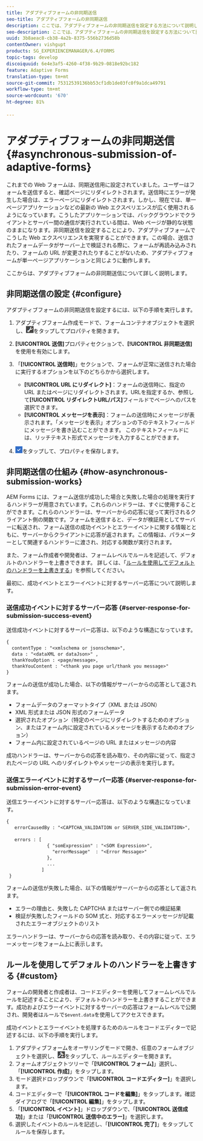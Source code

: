 ```yaml
---
title: アダプティブフォームの非同期送信
seo-title: アダプティブフォームの非同期送信
description: ここでは、アダプティブフォームの非同期送信を設定する方法について説明します。
seo-description: ここでは、アダプティブフォームの非同期送信を設定する方法について説明します。
uuid: 3b8aeac8-cb38-4a2b-8375-556b2736d58b
contentOwner: vishgupt
products: SG_EXPERIENCEMANAGER/6.4/FORMS
topic-tags: develop
discoiquuid: 6e4e3af5-4260-4f38-9b29-0818e92bc182
feature: Adaptive Forms
translation-type: tm+mt
source-git-commit: 75312539136bb53cf1db1de03fc0f9a1dca49791
workflow-type: tm+mt
source-wordcount: '670'
ht-degree: 81%

---
```



# アダプティブフォームの非同期送信 {#asynchronous-submission-of-adaptive-forms}

これまでの Web フォームは、同期送信用に設定されていました。ユーザーはフォームを送信すると、確認ページにリダイレクトされます。送信時にエラーが発生した場合は、エラーページにリダイレクトされます。しかし、現在では、単一ページアプリケーションなどの最新の Web エクスペリエンスが広く使用されるようになっています。こうしたアプリケーションでは、バックグラウンドでクライアントとサーバー間の通信が実行されている間は、Web ページが静的な状態のままになります。非同期送信を設定することにより、アダプティブフォームでこうした Web エクスペリエンスを実現することができます。この場合、送信されたフォームデータがサーバー上で検証される際に、フォームが再読み込みされたり、フォームの URL が変更されたりすることがないため、アダプティブフォームが単一ページアプリケーションと同じように動作します。

ここからは、アダプティブフォームの非同期送信について詳しく説明します。

## 非同期送信の設定  {#configure}

アダプティブフォームの非同期送信を設定するには、以下の手順を実行します。

1. アダプティブフォーム作成モードで、フォームコンテナオブジェクトを選択し、![cmppr1](assets/cmppr1.png)をタップしてプロパティを開きます。
1. **[!UICONTROL 送信]**&#x200B;プロパティセクションで、**[!UICONTROL 非同期送信]**&#x200B;を使用を有効にします。
1. 「**[!UICONTROL 送信時]**」セクションで、フォームが正常に送信された場合に実行するオプションを以下のどちらかから選択します。

   * **[!UICONTROL URL にリダイレクト]**：フォームの送信時に、指定の URL またはページにリダイレクトされます。URLを指定するか、参照して&#x200B;**[!UICONTROL リダイレクトURL/パス]**&#x200B;フィールドでページへのパスを選択できます。
   * **[!UICONTROL メッセージを表示]**：フォームの送信時にメッセージが表示されます。「メッセージを表示」オプションの下のテキストフィールドにメッセージを書き込むことができます。 このテキストフィールドには、リッチテキスト形式でメッセージを入力することができます。

1. ![check-button1](assets/check-button1.png)をタップして、プロパティを保存します。

## 非同期送信の仕組み {#how-asynchronous-submission-works}

AEM Forms には、フォーム送信が成功した場合と失敗した場合の処理を実行するハンドラーが用意されています。これらのハンドラーは、すぐに使用することができます。これらのハンドラーは、サーバーからの応答に従って実行されるクライアント側の関数です。フォームを送信すると、データが検証用としてサーバーに転送され、フォーム送信の成功イベントとエラーイベントに関する情報とともに、サーバーからクライアントに応答が返されます。この情報は、パラメーターとして関連するハンドラーに渡され、対応する関数が実行されます。

また、フォーム作成者や開発者は、フォームレベルでルールを記述して、デフォルトのハンドラーを上書きできます。 詳しくは、「[ルールを使用してデフォルトのハンドラーを上書きする](#custom)」を参照してください。

最初に、成功イベントとエラーイベントに対するサーバー応答について説明します。

### 送信成功イベントに対するサーバー応答 {#server-response-for-submission-success-event}

送信成功イベントに対するサーバー応答は、以下のような構造になっています。

```
{
  contentType : "<xmlschema or jsonschema>", 
  data : "<dataXML or dataJson>" , 
  thankYouOption : <page/message>, 
  thankYouContent : "<thank you page url/thank you message>"
}
```

フォームの送信が成功した場合、以下の情報がサーバーからの応答として返されます。

* フォームデータのフォーマットタイプ（XML または JSON）
* XML 形式または JSON 形式のフォームデータ
* 選択されたオプション（特定のページにリダイレクトするためのオプション、またはフォーム内に設定されているメッセージを表示するためのオプション）
* フォーム内に設定されているページの URL またはメッセージの内容

成功ハンドラーは、サーバーからの応答を読み取り、その内容に従って、指定されたページの URL へのリダイレクトやメッセージの表示を実行します。

### 送信エラーイベントに対するサーバー応答  {#server-response-for-submission-error-event}

送信エラーイベントに対するサーバー応答は、以下のような構造になっています。

```
{
   errorCausedBy : "<CAPTCHA_VALIDATION or SERVER_SIDE_VALIDATION>",

   errors : [
               { "somExpression" : "<SOM Expression>",
                 "errorMessage"  : "<Error Message>"
               },
               ...
             ]
 }
```

フォームの送信が失敗した場合、以下の情報がサーバーからの応答として返されます。

* エラーの理由と、失敗した CAPTCHA またはサーバー側での検証結果
* 検証が失敗したフィールドの SOM 式と、対応するエラーメッセージが記載されたエラーオブジェクトのリスト

エラーハンドラーは、サーバーからの応答を読み取り、その内容に従って、エラーメッセージをフォーム上に表示します。

## ルールを使用してデフォルトのハンドラーを上書きする  {#custom}

フォームの開発者と作成者は、コードエディターを使用してフォームレベルでルールを記述することにより、デフォルトのハンドラーを上書きすることができます。成功およびエラーイベントに対するサーバーの応答はフォームレベルで公開され、開発者はルールで`$event.data`を使用してアクセスできます。

成功イベントとエラーイベントを処理するためのルールをコードエディターで記述するには、以下の手順を実行します。

1. アダプティブフォームをオーサリングモードで開き、任意のフォームオブジェクトを選択し、![edit-rules1](assets/edit-rules1.png)をタップして、ルールエディターを開きます。
1. フォームオブジェクトツリーで「**[!UICONTROL フォーム]**」選択し、「**[!UICONTROL 作成]**」をタップします。
1. モード選択ドロップダウンで「**[!UICONTROL コードエディター]**」を選択します。
1. コードエディターで「**[!UICONTROL コードを編集]**」をタップします。確認ダイアログで「**[!UICONTROL 編集]**」をタップします。
1. 「**[!UICONTROL イベント]**」ドロップダウンで、「**[!UICONTROL 送信成功]**」または「**[!UICONTROL 送信中のエラー]**」を選択します。
1. 選択したイベントのルールを記述し、「**[!UICONTROL 完了]**」をタップしてルールを保存します。

